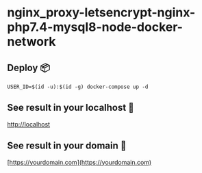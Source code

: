 # nginx_proxy-letsencrypt-nginx-php7.4-mysql8-node-docker-network

## Deploy 📦

```
USER_ID=$(id -u):$(id -g) docker-compose up -d

```

## See result in your localhost 🚀

[http://localhost](http://localhost)

## See result in your domain 🚀

[https://yourdomain.com](https://yourdomain.com)
